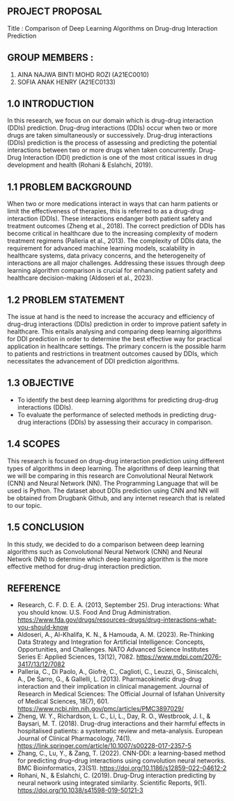 ## PROJECT PROPOSAL

Title : Comparison of Deep Learning Algorithms on Drug-drug Interaction Prediction


## GROUP MEMBERS :

1. AINA NAJWA BINTI MOHD ROZI (A21EC0010)
2. SOFIA ANAK HENRY (A21EC0133)



## 1.0  INTRODUCTION 
In this research, we focus on our domain which is drug-drug interaction (DDIs) prediction.  Drug-drug interactions (DDIs) occur when two or more drugs are taken simultaneously or successively. Drug-drug interactions (DDIs) prediction is the process of assessing and predicting the potential interactions between two or more drugs when taken concurrently. Drug-Drug Interaction (DDI) prediction is one of the most critical issues in drug development and health (Rohani & Eslahchi, 2019). 

## 1.1  PROBLEM BACKGROUND
When two or more medications interact in ways that can harm patients or limit the effectiveness of therapies, this is referred to as a drug-drug interaction (DDIs). These interactions endanger both patient safety and treatment outcomes (Zheng et al., 2018). The correct prediction of DDIs has become critical in healthcare due to the increasing complexity of modern treatment regimens (Palleria et al., 2013). The complexity of DDIs data, the requirement for advanced machine learning models, scalability in healthcare systems, data privacy concerns, and the heterogeneity of interactions are all major challenges. Addressing these issues through deep learning algorithm comparison is crucial for enhancing patient safety and healthcare decision-making (Aldoseri et al., 2023).

## 1.2 PROBLEM STATEMENT
The issue at hand is the need to increase the accuracy and efficiency of drug-drug interactions (DDIs) prediction in order to improve patient safety in healthcare. This entails analysing and comparing deep learning algorithms for DDI prediction in order to determine the best effective way for practical application in healthcare settings. The primary concern is the possible harm to patients and restrictions in treatment outcomes caused by DDIs, which necessitates the advancement of DDI prediction algorithms.

## 1.3 OBJECTIVE
- To identify the best deep learning algorithms for predicting drug-drug interactions (DDIs).
- To evaluate the performance of selected methods in predicting drug-drug interactions (DDIs) by assessing their accuracy in comparison.


## 1.4 SCOPES
This research is focused on drug-drug interaction prediction using different types of algorithms in deep learning. The algorithms of deep learning that we will be comparing in this research are Convolutional Neural Network (CNN) and Neural Network (NN). The Programming Language that will be used is Python. The dataset about DDIs prediction using CNN and NN will be obtained from Drugbank Github, and any internet research that is related to our topic.



## 1.5 CONCLUSION
In this study, we decided to do a comparison between deep learning algorithms such as Convolutional Neural Network (CNN) and Neural Network (NN) to determine which deep learning algorithm is the more effective method for drug-drug interaction prediction.

## REFERENCE
- Research, C. F. D. E. A. (2013, September 25). Drug interactions: What you should know. U.S. Food And Drug Administration. https://www.fda.gov/drugs/resources-drugs/drug-interactions-what-you-should-know
- Aldoseri, A., Al-Khalifa, K. N., & Hamouda, A. M. (2023). Re-Thinking Data Strategy and Integration for Artificial Intelligence: Concepts, Opportunities, and Challenges. NATO Advanced Science Institutes Series E: Applied Sciences, 13(12), 7082. https://www.mdpi.com/2076-3417/13/12/7082
- Palleria, C., Di Paolo, A., Giofrè, C., Caglioti, C., Leuzzi, G., Siniscalchi, A., De Sarro, G., & Gallelli, L. (2013). Pharmacokinetic drug-drug interaction and their implication in clinical management. Journal of Research in Medical Sciences: The Official Journal of Isfahan University of Medical Sciences, 18(7), 601. https://www.ncbi.nlm.nih.gov/pmc/articles/PMC3897029/
- Zheng, W. Y., Richardson, L. C., Li, L., Day, R. O., Westbrook, J. I., & Baysari, M. T. (2018). Drug-drug interactions and their harmful effects in hospitalised patients: a systematic review and meta-analysis. European Journal of Clinical Pharmacology, 74(1). https://link.springer.com/article/10.1007/s00228-017-2357-5
- Zhang, C., Lu, Y., & Zang, T. (2022). CNN-DDI: a learning-based method for predicting drug–drug interactions using convolution neural networks. BMC Bioinformatics, 23(S1). https://doi.org/10.1186/s12859-022-04612-2
- Rohani, N., & Eslahchi, C. (2019). Drug-Drug interaction predicting by neural network using integrated similarity. Scientific Reports, 9(1). https://doi.org/10.1038/s41598-019-50121-3

